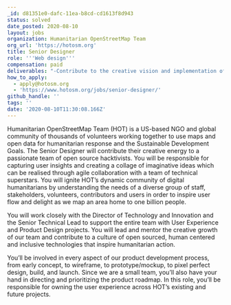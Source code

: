 ```yaml
---
_id: d81351e0-dafc-11ea-b8cd-cd1613f8d943
status: solved
date_posted: 2020-08-10
layout: jobs
organization: Humanitarian OpenStreetMap Team
org_url: 'https://hotosm.org'
title: Senior Designer
role: '''Web design'''
compensation: paid
deliverables: "-Contribute to the creative vision and implementation of the HOT technology strategy\r\n-Conceptualise ideas that bring simplicity and user friendliness to complex design challenges\r\n-Facilitate the design thinking process including user research, discovery and product concept to imagine the HOT technology strategy into existence\r\n-Develop and implement successful design strategies, working with and managing feedback from the global HOT community\r\n-Collaborate with HOT’s global tech team and open source community to define, build, and release new user centered updates and enhancements\r\n-Oversee all design projects, from conception to delivery\r\n-Construct user flows, wireframes, and prototypes that effectively communicate design concepts for validation\r\n-Develop and deliver well-documented, product design that accurately reflect HOT’s mission\r\n-Mentor and guide team members, helping them develop and grow\r\n-Creatively guide the team’s design culture through collaboration, feedback, and iteration.\r\n-Additional graphic/visual design assistance and tasks as required"
how_to_apply:
  - apply@hotosm.org
  - 'https://www.hotosm.org/jobs/senior-designer/'
github_handle: ''
tags: ''
date: '2020-08-10T11:30:08.166Z'
---
```

Humanitarian OpenStreetMap Team (HOT) is a US-based NGO and global community of thousands of volunteers working together to use maps and open data for humanitarian response and the Sustainable Development Goals. The Senior Designer will contribute their creative energy to a passionate team of open source hacktivists. You will be responsible for capturing user insights and creating a collage of imaginative ideas which can be realised through agile collaboration with a team of technical superstars. You will ignite HOT’s dynamic community of digital humanitarians by understanding the needs of a diverse group of staff, stakeholders, volunteers, contributors and users in order to inspire user flow and delight as we map an area home to one billion people.

You will work closely with the Director of Technology and Innovation and the Senior Technical Lead to support the entire team with User Experience and Product Design projects. You will lead and mentor the creative growth of our team and contribute to a culture of open sourced, human centered and inclusive technologies that inspire humanitarian action.

You’ll be involved in every aspect of our product development process, from early concept, to wireframe, to prototype/mockup, to pixel perfect design, build, and launch. Since we are a small team, you’ll also have your hand in directing and prioritizing the product roadmap. In this role, you’ll be responsible for owning the user experience across HOT’s existing and future projects.
